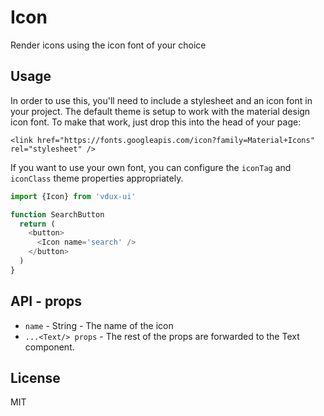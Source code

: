 # Icon

Render icons using the icon font of your choice

## Usage

In order to use this, you'll need to include a stylesheet and an icon font in your project. The default theme is setup to work with the material design icon font. To make that work, just drop this into the head of your page:

`<link href="https://fonts.googleapis.com/icon?family=Material+Icons" rel="stylesheet" />`

If you want to use your own font, you can configure the `iconTag` and `iconClass` theme properties appropriately.

```javascript
import {Icon} from 'vdux-ui'

function SearchButton
  return (
    <button>
      <Icon name='search' />
    </button>
  )
}
```

## API - props

  * `name` - String - The name of the icon
  * `...<Text/> props` - The rest of the props are forwarded to the Text component.

## License

MIT
